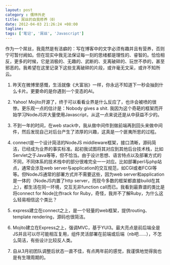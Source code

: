```yaml
---
layout: post
category : 儒林外史
title: 屌丝的自我修养（0）
date: 2012-04-03 21:26:24 +08:00
tagline:
tags: ['笔记', '屌丝', 'Javascript'] 
---
```


作为一个屌丝，我竟然是有洁癖的：写在博客中的文字必须有趣并且有营养，否则宁可暂付阙如。但在现实中我无法保证每一刻的思绪都是理性的、睿智的。恰恰相反，更多的时候，它是消极的、无趣的、武断的、支离破碎的、玩世不恭的，甚至邪恶的。我希望在这里记录下这些支离破碎的片段，或许毫无文采，或许不知所云。

1. 昨天在微博里感慨，生活就像《大富翁》一样，你永远不知道下一秒会抽到什么卡片。更要命的是你遇到一个变态的AI。

2. Yahoo! Mojito开源了，终于可以看看业界是什么反应了，也许会被喷的很惨。更乐观一点的估计是：Nobody gives a shit. 我因为这个奇葩的框架而开始学习NodeJS并大量使用Javascript，从这一点来说还是从中获益不少的。

3. 不到一年的时间，在web stack中，我从做中间件到做前端再到回头来做中间件，然后发现自己对后台产生了浓厚的兴趣，这真是一个匪夷所思的过程。

4. connect是一个设计简洁的NodeJS middleware框架，接口清晰，源码简洁，已经成为业界的事实标准。起初我试图将其对应到其他后台技术栈，比如Servlet之于Java等等，但不恰当。由于设计思想、语言特点以及部署方式的不同，不同体系的技术栈中的部分很难完全一一对应。比如部署perl与php站点，通常会涉及web server与application的交互规范，如CGI或者FCGI等等。但NodeJS通常的部署方式并不需要这些，因为web server和application是一体的（NodeJS内置了http server，而现今多数的框架都直接build在其上），都生活在同一环境，交互无非function call而已。我看到最靠谱的类比是将connect for Node比作rack for Ruby，奇怪，我并不了解Ruby，为什么这么轻易相信这个类比？

5. express建立在connect之上，是一个轻量的web框架，提供routing、template rendering，源码也很简洁。

6. Mojito建立在Express之上，强调MVC，基于YUI3。最大亮点是前后端全是JS并且可以尽可能相互复用，组件灵活部署在前端或后端（nb吧……），不怎么简洁，有些设计比较反人类。

7. 自从3月初团队调整后状态一直不佳，有点两年前的感觉，我谨慎地觉得我也是有生理周期的。
